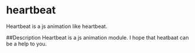 # heartbeat
Heartbeat is a js animation like heartbeat.

##Description
Heartbeat is a js animation module.
I hope that heatbaat can be a help to you.
